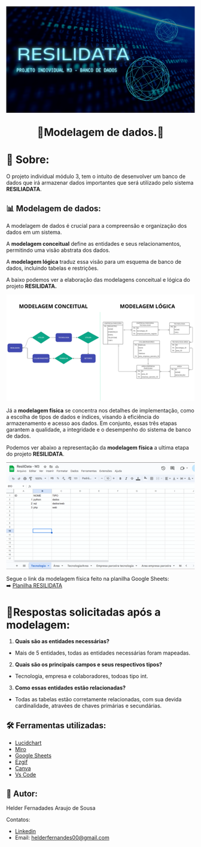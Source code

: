 <h1 align= "center">
    <img src="RESILIDATA CAPA.png" />
    <p>🎲Modelagem de dados.🎲</p>
</h1> 

# 📝 Sobre:
O projeto individual módulo 3, tem o intuito de desenvolver um banco de dados que irá armazenar dados
importantes que será utilizado pelo sistema **RESILIADATA**. 

## 📊 Modelagem de dados:
A modelagem de dados é crucial para a compreensão e organização dos dados em um sistema.<br/>

A **modelagem conceitual** define as entidades e seus relacionamentos, permitindo uma visão abstrata dos dados.<br/>

A **modelagem lógica** traduz essa visão para um esquema de banco de dados, incluindo tabelas e restrições.<br/>

A baixo podemos ver a elaboração das modelagens conceitual e lógica do projeto **RESILIDATA.** 

<img src="modelagem.png"/> <br/>


Já a **modelagem física** se concentra nos detalhes de implementação, como a escolha de tipos de dados e índices, visando à eficiência do armazenamento e acesso aos dados. Em conjunto, essas três etapas garantem a qualidade, a integridade e o desempenho do sistema de banco de dados.<br/>

Podemos ver abaixo a representação da **modelagem física** a ultima etapa do projeto **RESILIDATA**.


<img src="resilidata planilha.gif"/><br/>

 Segue o link da modelagem física feito na planilha Google Sheets:<br/> ➡️ [Planilha RESILIDATA](https://docs.google.com/spreadsheets/d/12fAri9q6etjufaG1lIKrC9VIvJzATUYTP2onGEc4k-A/edit?usp=sharing)

 # 📃Respostas solicitadas após a modelagem:

1. **Quais são as entidades necessárias?**
- Mais de 5 entidades, todas as entidades necessárias foram mapeadas.
2. **Quais são os principais campos e seus respectivos tipos?**
- Tecnologia, empresa e colaboradores, todoas tipo int.
3. **Como essas entidades estão relacionadas?**
- Todas as tabelas estão corretamente relacionadas, com sua devida cardinalidade, atravées de chaves primárias e secundárias. 

## 🛠️ Ferramentas utilizadas:

- [Lucidchart](https://www.lucidchart.com/pages/pt)
- [Miro](https://miro.com/app/dashboard/)
- [Google Sheets](https://docs.google.com/spreadsheets/u/0/)
- [Ezgif](https://ezgif.com/)
- [Canva](https://www.canva.com/)
- [Vs Code](https://code.visualstudio.com/)

## 🪪 Autor:

Helder Fernadades Araujo de Sousa<br/>

Contatos:
- [Linkedin](https://www.linkedin.com/in/helder-fernandes-data/)
- Email: helderfernandes00@gmail.com








